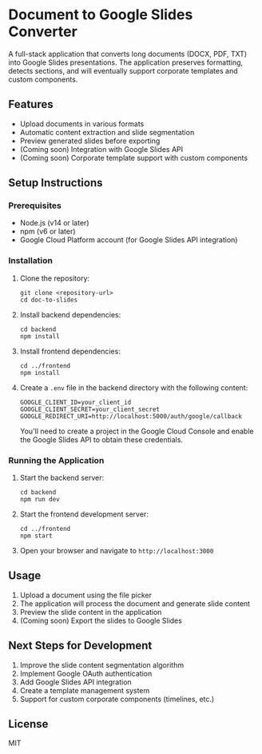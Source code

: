 # Document to Google Slides Converter

A full-stack application that converts long documents (DOCX, PDF, TXT) into Google Slides presentations. The application preserves formatting, detects sections, and will eventually support corporate templates and custom components.

## Features

- Upload documents in various formats
- Automatic content extraction and slide segmentation
- Preview generated slides before exporting
- (Coming soon) Integration with Google Slides API
- (Coming soon) Corporate template support with custom components

## Setup Instructions

### Prerequisites

- Node.js (v14 or later)
- npm (v6 or later)
- Google Cloud Platform account (for Google Slides API integration)

### Installation

1. Clone the repository:

   ```
   git clone <repository-url>
   cd doc-to-slides
   ```

2. Install backend dependencies:

   ```
   cd backend
   npm install
   ```

3. Install frontend dependencies:

   ```
   cd ../frontend
   npm install
   ```

4. Create a `.env` file in the backend directory with the following content:

   ```
   GOOGLE_CLIENT_ID=your_client_id
   GOOGLE_CLIENT_SECRET=your_client_secret
   GOOGLE_REDIRECT_URI=http://localhost:5000/auth/google/callback
   ```

   You'll need to create a project in the Google Cloud Console and enable the Google Slides API to obtain these credentials.

### Running the Application

1. Start the backend server:

   ```
   cd backend
   npm run dev
   ```

2. Start the frontend development server:

   ```
   cd ../frontend
   npm start
   ```

3. Open your browser and navigate to `http://localhost:3000`

## Usage

1. Upload a document using the file picker
2. The application will process the document and generate slide content
3. Preview the slide content in the application
4. (Coming soon) Export the slides to Google Slides

## Next Steps for Development

1. Improve the slide content segmentation algorithm
2. Implement Google OAuth authentication
3. Add Google Slides API integration
4. Create a template management system
5. Support for custom corporate components (timelines, etc.)

## License

MIT

